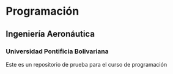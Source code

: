 # Programación
## Ingeniería Aeronáutica
### Universidad Pontificia Bolivariana

Este es un repositorio de prueba para el curso de programación